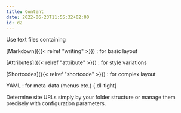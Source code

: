```yaml
---
title: Content
date: 2022-06-23T11:55:32+02:00
id: d2
---
```


Use text files containing

[Markdown]({{< relref "writing" >}})
: for basic layout

[Attributes]({{< relref "attribute" >}})
: for style variations

[Shortcodes]({{< relref "shortcode" >}})
: for complex layout

YAML
: for meta-data (menus etc.)
{.dl-tight}

Determine site URLs simply by your folder structure or manage them precisely with configuration parameters.
